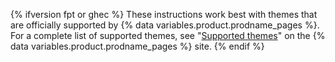 {% ifversion fpt or ghec %}
These instructions work best with themes that are officially supported by {% data variables.product.prodname_pages %}. For a complete list of supported themes, see "[Supported themes](https://pages.github.com/themes/)" on the {% data variables.product.prodname_pages %} site.
{% endif %}
